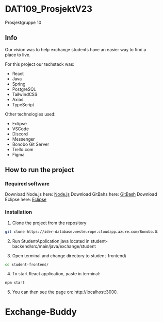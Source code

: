 # DAT109_ProsjektV23

Prosjektgruppe 10

## Info

Our vision was to help exchange students have an easier way to find a place to live.

For this project our techstack was:

- React
- Java
- Spring
- PostgreSQL
- TailwindCSS
- Axios
- TypeScript

Other technologies used:

- Eclipse
- VSCode
- Discord
- Messenger
- Bonobo Git Server
- Trello.com
- Figma

## How to run the project

### Required software

Download Node.js here: [Node.js](https://nodejs.org/en)
Download GitBahs here: [GitBash](https://gitforwindows.org/)
Download Eclipse here: [Eclipse](https://www.eclipse.org/downloads/)

### Installation

1. Clone the project from the repository

```bash
git clone https://ider-database.westeurope.cloudapp.azure.com/Bonobo.Git.Server/exchange-buddy.git
```

2. Run StudentApplication.java located in student-backend/src/main/java/exchange/student

3. Open terminal and change directory to student-frontend/

```bash
cd student-frontend/
```

4. To start React application, paste in terminal:

```bash
npm start
```

5. You can then see the page on: http://localhost:3000.
# Exchange-Buddy

